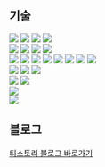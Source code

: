 ## 기술
<div>
    <div>
    <img src="https://img.shields.io/badge/Java-DE883D?style=flat&logo=java&logoColor=white"> <img src="https://img.shields.io/badge/Python-3776AB?style=flat&logo=python&logoColor=white"/> <img src="https://img.shields.io/badge/Typescript-3178C6?style=flat&logo=typescript&logoColor=white"/> <img src="https://img.shields.io/badge/Javascript-F7DF1E?style=flat&logo=javascript&logoColor=black"/>
    </div>
    <div>
    <img src="https://img.shields.io/badge/Oracle-F80000?style=flat&logo=oracle&logoColor=white"> <img src="https://img.shields.io/badge/Mysql-4479A1?style=flat&logo=mysql&logoColor=white"> <img src="https://img.shields.io/badge/Redis-FF4438?style=flat&logo=redis&logoColor=white"> <img src="https://img.shields.io/badge/MongoDB-47A248?style=flat&logo=MongoDB&logoColor=black">
    </div>
    <div>
    <img src="https://img.shields.io/badge/React-000000?style=flat&logo=react&logoColor=61DAFB"> <img src="https://img.shields.io/badge/ReactNative-000000?style=flat&logo=react&logoColor=61DAFB"> <img src="https://img.shields.io/badge/SpringBoot-6DB33F?style=flat&logo=springboot&logoColor=white"> <img src="https://img.shields.io/badge/Django-092E20?style=flat&logo=django&logoColor=white"> <img src="https://img.shields.io/badge/Flask-FFFFFF?style=flat&logo=flask&logoColor=black"> <img src="https://img.shields.io/badge/NestJS-E0234E?style=flat&logo=nestjs&logoColor=white"> <img src="https://img.shields.io/badge/Express-FFFFFF?style=flat&logo=express&logoColor=black"> <img src="https://img.shields.io/badge/Fastify-FFFFFF?style=flat&logo=fastify&logoColor=black">
    </div>
    <div>
    <img src="https://img.shields.io/badge/VisualStudioCode-007ACC?style=flat&logo=visualstudiocode&logoColor=white"> <img src="https://img.shields.io/badge/Eclipse IDE-2C2255?style=flat&logo=eclipseide&logoColor=white"> <img src="https://img.shields.io/badge/STS-6DB33F?style=flat&logo=Spring&logoColor=white">
    </div>
    <div>
    <img src="https://img.shields.io/badge/scikit learn-F7931E?style=flat&logo=scikitlearn&logoColor=white"> <img src="https://img.shields.io/badge/Tensorflow-FF6F00?style=flat&logo=tensorflow&logoColor=white">
    </div>
    <div>
    <img src="https://img.shields.io/badge/AWS-232F3E?style=flat&logo=amazon web services&logoColor=white">
    </div>
    <div>
    <img src="https://img.shields.io/badge/Docker-2496ED?style=flat&logo=docker&logoColor=white">
    </div>
</div>

## 블로그
<div>
    <a href="https://sparkit.tistory.com" target="_blank">티스토리 블로그 바로가기</a>
</div>
